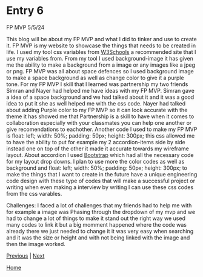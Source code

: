 # Entry 6
FP MVP 5/5/24

This blog will be about my FP MVP and what I did to tinker and use to create it. FP MVP is my website to showcase the things that needs to be created in life.
I used my tool css variables from [W3Schools](https://www.w3schools.com/css/css3_variables.asp) a recommended site that I use my variables from. 
From my tool I used background-image it has given me the ability to make a background from a image or any images like a jpeg or png. 
FP MVP was all about space defences so I used background image to make a space background as well as change color to give it a purple tone. 
For my FP MVP I skill that I learned was partnership my two friends Simran and Nayer had helped me have ideas with my FP MVP. 
Simran gave a idea of a space background and we had talked about it and it was a good idea to put it she as well helped me with the css code.
Nayer had talked about adding Purple color to my FP MVP so it can look accurate with the theme it has showed me that Partnership is a skill
to have when it comes to collaboration especially with your classmates you can help one another or give recomendations to eachother.
Another code I used to make my FP MVP is float: left; width: 50%; padding: 50px; height: 300px; this css allowed me to have the ability to put
for example my 2 accordion-items side by side instead one on top of the other it made it accurate towards my wireframe layout. 
About accordion I used [Bootstrap](https://getbootstrap.com/docs/5.3/components/accordion/) which had all the necessary code for my layout drop downs.
I plan to use more the color codes as well as background and float: left; width: 50%; padding: 50px; height: 300px; to make the things that I want to create in
the future have a unique engineering code design with these type of codes that will make a successful project or writing when even making a interview by writing 
I can use these css codes from the css varables.

Challenges:  I faced a lot of challenges that my friends had to help me with for example a image was Phasing through the dropdown of my mvp and we had to change a lot of things
to make it stand out the right way we used many codes to link it but a big momment happened where the code was already there we just needed to change it 
it was very easy when searching and it was the size or height and with not being linked with the image and then the image worked.






[Previous](entry05.md) | [Next](entry07.md)

[Home](../README.md)
